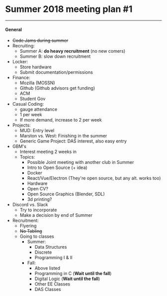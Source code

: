 # Summer 2018 meeting plan #1
---
#### General
- ~~Code Jams during summer~~
- Recruiting:
  - Summer A: **do heavy recruitment** (no new comers)
  - Summer B: slow down recruitment
- Locker:
  - Store hardware
  - Submit documentation/permissions
- Finance:
  - Mozilla (MOSSN)
  - Github (Github advisors get funding)
  - ACM
  - Student Gov
- Casual Coding:
  - gauge attendance
  - 1 per week
  - If more demand, increase to 2 per week
- Projects:
  - MUD: Entry level
  - Marston vs. West: Finishing in the summer
  - Generic Game Project: DAS interest, also easy entry
- GBM's
  - Interest meeting 2 weeks in
  - Topics:
    - Possible Joint meeting with another club in Summer
    - Intro to Open Source (+ idea)
    - Docker
    - React/Vue/Electron (They're open source, but any alt. works too)
    - Hardware
    - Open CV?
    - Open Source Graphics (Blender, SDL)
    - 3d printing?
- Discord vs. Slack
  - Try to incorporate
  - Make a decision by end of Summer
- Recruitment:
  - Flyering
  - ~~No Tabling~~
  - Going to classes
    - Summer:
      - Data Structures
      - Discrete
      - Programming I & II
    - Fall:
      - Above listed
      - Programming in C (**Wait until the fall**)
      - Digital Logic (**Wait until the fall**)
      - Other EE Classes
      - DAS Classes
